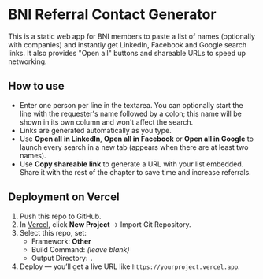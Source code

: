 # BNI Referral Contact Generator

This is a static web app for BNI members to paste a list of names (optionally with companies) and instantly get LinkedIn, Facebook and Google search links. It also provides "Open all" buttons and shareable URLs to speed up networking.

## How to use
- Enter one person per line in the textarea. You can optionally start the line with the requester's name followed by a colon; this name will be shown in its own column and won't affect the search.
- Links are generated automatically as you type.
- Use **Open all in LinkedIn**, **Open all in Facebook** or **Open all in Google** to launch every search in a new tab (appears when there are at least two names).
- Use **Copy shareable link** to generate a URL with your list embedded. Share it with the rest of the chapter to save time and increase referrals.

## Deployment on Vercel
1. Push this repo to GitHub.
2. In [Vercel](https://vercel.com), click **New Project** → Import Git Repository.
3. Select this repo, set:
   - Framework: **Other**
   - Build Command: *(leave blank)*
   - Output Directory: `.`
4. Deploy — you’ll get a live URL like `https://yourproject.vercel.app`.
